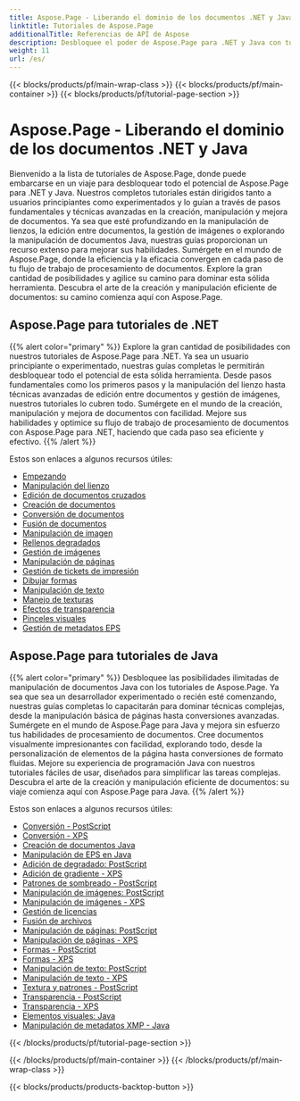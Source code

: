```yaml
---
title: Aspose.Page - Liberando el dominio de los documentos .NET y Java
linktitle: Tutoriales de Aspose.Page
additionalTitle: Referencias de API de Aspose
description: Desbloquee el poder de Aspose.Page para .NET y Java con tutoriales completos. Domine la creación, manipulación y mejora de documentos sin esfuerzo.
weight: 11
url: /es/
---
```


{{< blocks/products/pf/main-wrap-class >}}
{{< blocks/products/pf/main-container >}}
{{< blocks/products/pf/tutorial-page-section >}}

# Aspose.Page - Liberando el dominio de los documentos .NET y Java


Bienvenido a la lista de tutoriales de Aspose.Page, donde puede embarcarse en un viaje para desbloquear todo el potencial de Aspose.Page para .NET y Java. Nuestros completos tutoriales están dirigidos tanto a usuarios principiantes como experimentados y lo guían a través de pasos fundamentales y técnicas avanzadas en la creación, manipulación y mejora de documentos. Ya sea que esté profundizando en la manipulación de lienzos, la edición entre documentos, la gestión de imágenes o explorando la manipulación de documentos Java, nuestras guías proporcionan un recurso extenso para mejorar sus habilidades. Sumérgete en el mundo de Aspose.Page, donde la eficiencia y la eficacia convergen en cada paso de tu flujo de trabajo de procesamiento de documentos. Explore la gran cantidad de posibilidades y agilice su camino para dominar esta sólida herramienta. Descubra el arte de la creación y manipulación eficiente de documentos: su camino comienza aquí con Aspose.Page.

## Aspose.Page para tutoriales de .NET
{{% alert color="primary" %}}
Explore la gran cantidad de posibilidades con nuestros tutoriales de Aspose.Page para .NET. Ya sea un usuario principiante o experimentado, nuestras guías completas le permitirán desbloquear todo el potencial de esta sólida herramienta. Desde pasos fundamentales como los primeros pasos y la manipulación del lienzo hasta técnicas avanzadas de edición entre documentos y gestión de imágenes, nuestros tutoriales lo cubren todo. Sumérgete en el mundo de la creación, manipulación y mejora de documentos con facilidad. Mejore sus habilidades y optimice su flujo de trabajo de procesamiento de documentos con Aspose.Page para .NET, haciendo que cada paso sea eficiente y efectivo.
{{% /alert %}}

Estos son enlaces a algunos recursos útiles:
 
- [Empezando](./net/getting-started/)
- [Manipulación del lienzo](./net/canvas-manipulation/)
- [Edición de documentos cruzados](./net/cross-document-editing/)
- [Creación de documentos](./net/document-creation/)
- [Conversión de documentos](./net/document-conversion/)
- [Fusión de documentos](./net/document-merging/)
- [Manipulación de imagen](./net/image-manipulation/)
- [Rellenos degradados](./net/gradient-fills/)
- [Gestión de imágenes](./net/image-management/)
- [Manipulación de páginas](./net/page-manipulation/)
- [Gestión de tickets de impresión](./net/print-ticket-management/)
- [Dibujar formas](./net/drawing-shapes/)
- [Manipulación de texto](./net/text-manipulation/)
- [Manejo de texturas](./net/texture-handling/)
- [Efectos de transparencia](./net/transparency-effects/)
- [Pinceles visuales](./net/visual-brushes/)
- [Gestión de metadatos EPS](./net/eps-metadata-management/)



## Aspose.Page para tutoriales de Java
{{% alert color="primary" %}}
Desbloquee las posibilidades ilimitadas de manipulación de documentos Java con los tutoriales de Aspose.Page. Ya sea que sea un desarrollador experimentado o recién esté comenzando, nuestras guías completas lo capacitarán para dominar técnicas complejas, desde la manipulación básica de páginas hasta conversiones avanzadas. Sumérgete en el mundo de Aspose.Page para Java y mejora sin esfuerzo tus habilidades de procesamiento de documentos. Cree documentos visualmente impresionantes con facilidad, explorando todo, desde la personalización de elementos de la página hasta conversiones de formato fluidas. Mejore su experiencia de programación Java con nuestros tutoriales fáciles de usar, diseñados para simplificar las tareas complejas. Descubra el arte de la creación y manipulación eficiente de documentos: su viaje comienza aquí con Aspose.Page para Java.
{{% /alert %}}

Estos son enlaces a algunos recursos útiles:

- [Conversión - PostScript](./java/postscript-conversion/)
- [Conversión - XPS](./java/xps-conversion/)
- [Creación de documentos Java](./java/document-creation/)
- [Manipulación de EPS en Java](./java/manipulation-eps/)
- [Adición de degradado: PostScript](./java/postscript-gradient-addition/)
- [Adición de gradiente - XPS](./java/xps-gradient-addition/)
- [Patrones de sombreado - PostScript](./java/postscript-hatch-patterns/)
- [Manipulación de imágenes: PostScript](./java/postscript-image-manipulation/)
- [Manipulación de imágenes - XPS](./java/xps-image-manipulation/)
- [Gestión de licencias](./java/license-management/)
- [Fusión de archivos](./java/file-merging/)
- [Manipulación de páginas: PostScript](./java/postscript-page-manipulation/)
- [Manipulación de páginas - XPS](./java/xps-page-manipulation/)
- [Formas - PostScript](./java/postscript-shapes/)
- [Formas - XPS](./java/xps-shapes/)
- [Manipulación de texto: PostScript](./java/postscript-text-manipulation/)
- [Manipulación de texto - XPS](./java/xps-text-manipulation/)
- [Textura y patrones - PostScript](./java/postscript-texture-patterns/)
- [Transparencia - PostScript](./java/postscript-transparency/)
- [Transparencia - XPS](./java/xps-transparency/)
- [Elementos visuales: Java](./java/visual-elements/)
- [Manipulación de metadatos XMP - Java](./java/xmp-metadata-manipulation/)


{{< /blocks/products/pf/tutorial-page-section >}}

{{< /blocks/products/pf/main-container >}}
{{< /blocks/products/pf/main-wrap-class >}}

{{< blocks/products/products-backtop-button >}}
